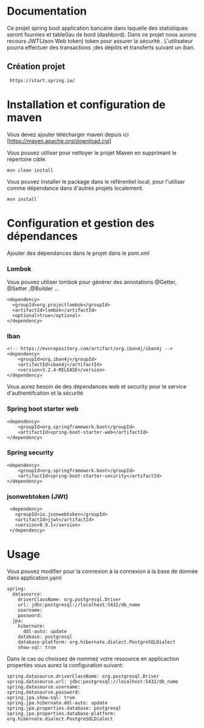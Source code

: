 # Documentation
Ce projet spring boot  application bancaire dans laquelle  des statistiques seront fournies et table0au de bord (dashbord).
Dans ce projet nous aurons recours JWT(Json Web token) token pour assurer la sécurité  .
L'utilisateur pourra effectuer des transactions ;des dépôts et transferts suivant un iban.

## Création projet
````
 https://start.spring.io/
````
# Installation  et configuration de maven
Vous devez ajouter télécharger maven depuis ici [https://maven.apache.org/download.cgi]

Vous pouvez utiliser pour nettoyer le projet Maven en supprimant le répertoire cible.
````
mvn clean install
````
Vous pouvez  installer le package dans le référentiel local, pour l'utiliser comme dépendance dans d'autres projets localement.
````
mvn install` 
````

# Configuration et gestion des dépendances
Ajouter des dépendances dans le projet dans le pom.xml
### Lombok
Vous pouvez utiliser lombok pour génèrer des annotations @Getter, @Setter ,@Builder ...
````  
<dependency>
  <groupId>org.projectlombok</groupId>
  <artifactId>lombok</artifactId>
  <optional>true</optional>
</dependency>
`````
### Iban
``````
<!-- https://mvnrepository.com/artifact/org.iban4j/iban4j -->
<dependency>
    <groupId>org.iban4j</groupId>
    <artifactId>iban4j</artifactId>
    <version>3.2.4-RELEASE</version>
</dependency>
``````
Vous aurez besoin de des dépendances web et security pour le service d'authentifcation et la sécurité
### Spring boot starter web 
``````
<dependency>
    <groupId>org.springframework.boot</groupId>
    <artifactId>spring-boot-starter-web</artifactId>
</dependency>
``````
### Spring security
``````
<dependency> 
    <groupId>org.springframework.boot</groupId> 
    <artifactId>spring-boot-starter-security</artifactId> 
</dependency> 
``````
### jsonwebtoken (JWt)
`````
 <dependency>
   <groupId>io.jsonwebtoken</groupId>
   <artifactId>jjwt</artifactId>
   <version>0.9.1</version>
 </dependency>
`````
# Usage
Vous pouvez modifier pour la connexion à la connexion à la base de donnée dans   application.yaml
````
spring:
  datasource:
    driverClassName: org.postgresql.Driver
    url: jdbc:postgresql://localhost:5432/db_name
    username: 
    password: 
  jpa:
    hibernate:
      ddl-auto: update
    database: postgresql
    database-platform: org.hibernate.dialect.PostgreSQLDialect
    show-sql: true
````
Dans le cas ou choissez de nommez votre ressource en applicaction properties vous aurez la configuration suivant:
````
spring.datasource.driverClassName: org.postgresql.Driver
spring.datasource.url: jdbc:postgresql://localhost:5432/db_name
spring.datasource.username: 
spring.datasource.password: 
spring.jpa.show-sql: true
spring.jpa.hibernate.ddl-auto: update
spring.jpa.properties.database: postgresql
spring.jpa.properties.database-platform: org.hibernate.dialect.PostgreSQLDialect

````
